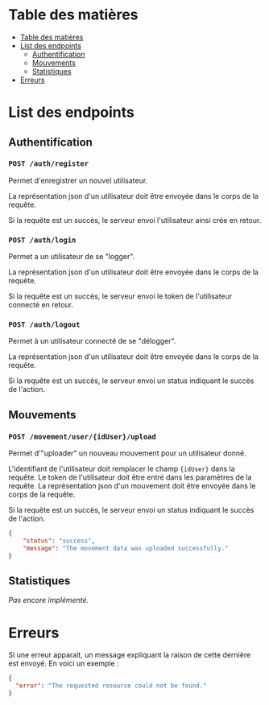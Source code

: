 # Table des matières

- [Table des matières](#table-des-matières)
- [List des endpoints](#list-des-endpoints)
    - [Authentification](#authentification)
    - [Mouvements](#mouvemements)
    - [Statistiques](#statistiques)
- [Erreurs](#erreurs)

# List des endpoints

## Authentification

### `POST /auth/register`
Permet d'enregistrer un nouvel utilisateur.

La représentation json d'un utilisateur doit être envoyée dans le corps de la requête.

Si la requête est un succès, le serveur envoi l'utilisateur ainsi crée en retour.


### `POST /auth/login`
Permet a un utilisateur de se "logger".

La représentation json d'un utilisateur doit être envoyée dans le corps de la requête.

Si la requête est un succès, le serveur envoi le token de l'utilisateur connecté en retour.


### `POST /auth/logout`
Permet à un utilisateur connecté de se "délogger".

La représentation json d'un utilisateur doit être envoyée dans le corps de la requête.

Si la requête est un succès, le serveur envoi un status indiquant le succès de l'action.

## Mouvements

### `POST /movement/user/{idUser}/upload`
Permet d'"uploader" un nouveau mouvement pour un utilisateur donné.

L'identifiant de l'utilisateur doit remplacer le champ `{idUser}` dans la requête.
Le token de l'utilisateur doit être entré dans les paramètres de la requête.
La représentation json d'un mouvement doit être envoyée dans le corps de la requête.

Si la requête est un succès, le serveur envoi un status indiquant le succès de l'action.
```json
{
    "status": "success",
    "message": "The movement data was uploaded successfully."
}
```

## Statistiques
*Pas encore implémenté.*

# Erreurs
Si une erreur apparait, un message expliquant la raison de cette dernière est envoyé.
En voici un exemple :
```json
{
  "error": "The requested resource could not be found."
}
```
